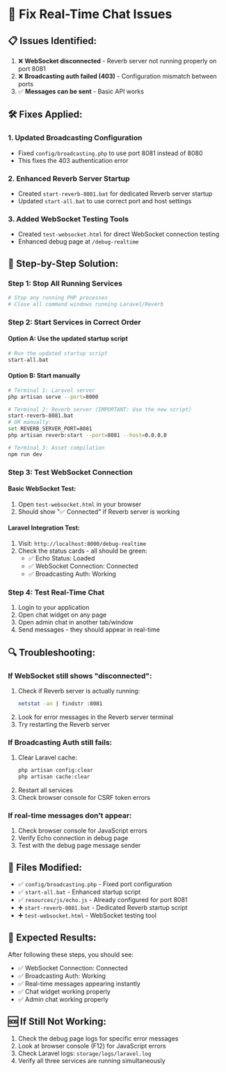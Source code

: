 # 🔧 Fix Real-Time Chat Issues

## 📋 **Issues Identified:**
1. ❌ **WebSocket disconnected** - Reverb server not running properly on port 8081
2. ❌ **Broadcasting auth failed (403)** - Configuration mismatch between ports
3. ✅ **Messages can be sent** - Basic API works

## 🛠️ **Fixes Applied:**

### 1. **Updated Broadcasting Configuration**
- Fixed `config/broadcasting.php` to use port 8081 instead of 8080
- This fixes the 403 authentication error

### 2. **Enhanced Reverb Server Startup**
- Created `start-reverb-8081.bat` for dedicated Reverb server startup
- Updated `start-all.bat` to use correct port and host settings

### 3. **Added WebSocket Testing Tools**
- Created `test-websocket.html` for direct WebSocket connection testing
- Enhanced debug page at `/debug-realtime`

## 🚀 **Step-by-Step Solution:**

### **Step 1: Stop All Running Services**
```bash
# Stop any running PHP processes
# Close all command windows running Laravel/Reverb
```

### **Step 2: Start Services in Correct Order**

#### **Option A: Use the updated startup script**
```bash
# Run the updated startup script
start-all.bat
```

#### **Option B: Start manually**
```bash
# Terminal 1: Laravel server
php artisan serve --port=8000

# Terminal 2: Reverb server (IMPORTANT: Use the new script)
start-reverb-8081.bat
# OR manually:
set REVERB_SERVER_PORT=8081
php artisan reverb:start --port=8081 --host=0.0.0.0

# Terminal 3: Asset compilation
npm run dev
```

### **Step 3: Test WebSocket Connection**

#### **Basic WebSocket Test:**
1. Open `test-websocket.html` in your browser
2. Should show "✅ Connected" if Reverb server is working

#### **Laravel Integration Test:**
1. Visit: `http://localhost:8000/debug-realtime`
2. Check the status cards - all should be green:
   - ✅ Echo Status: Loaded
   - ✅ WebSocket Connection: Connected  
   - ✅ Broadcasting Auth: Working

### **Step 4: Test Real-Time Chat**
1. Login to your application
2. Open chat widget on any page
3. Open admin chat in another tab/window
4. Send messages - they should appear in real-time

## 🔍 **Troubleshooting:**

### **If WebSocket still shows "disconnected":**
1. Check if Reverb server is actually running:
   ```bash
   netstat -an | findstr :8081
   ```
2. Look for error messages in the Reverb server terminal
3. Try restarting the Reverb server

### **If Broadcasting Auth still fails:**
1. Clear Laravel cache:
   ```bash
   php artisan config:clear
   php artisan cache:clear
   ```
2. Restart all services
3. Check browser console for CSRF token errors

### **If real-time messages don't appear:**
1. Check browser console for JavaScript errors
2. Verify Echo connection in debug page
3. Test with the debug page message sender

## 📁 **Files Modified:**
- ✅ `config/broadcasting.php` - Fixed port configuration
- ✅ `start-all.bat` - Enhanced startup script
- ✅ `resources/js/echo.js` - Already configured for port 8081
- ➕ `start-reverb-8081.bat` - Dedicated Reverb startup script
- ➕ `test-websocket.html` - WebSocket testing tool

## 🎯 **Expected Results:**
After following these steps, you should see:
- ✅ WebSocket Connection: Connected
- ✅ Broadcasting Auth: Working
- ✅ Real-time messages appearing instantly
- ✅ Chat widget working properly
- ✅ Admin chat working properly

## 🆘 **If Still Not Working:**
1. Check the debug page logs for specific error messages
2. Look at browser console (F12) for JavaScript errors
3. Check Laravel logs: `storage/logs/laravel.log`
4. Verify all three services are running simultaneously 